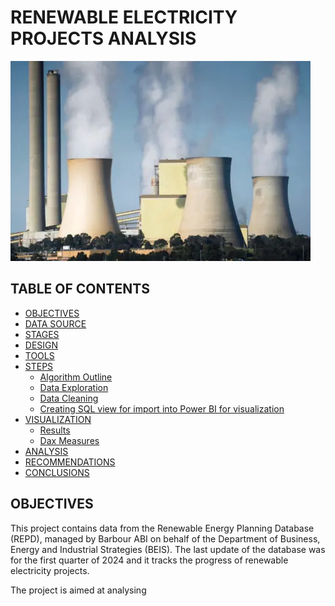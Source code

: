 # RENEWABLE ELECTRICITY PROJECTS ANALYSIS
![Power Station](assets/images/Station_image.png)
## TABLE OF CONTENTS
- [OBJECTIVES](#underline)
- [DATA SOURCE](#underline)
- [STAGES](#underline)
- [DESIGN](#underline)
- [TOOLS](#underline)
- [STEPS](#underline)
  -  [Algorithm Outline](#underline)
  -  [Data Exploration](#underline)
  -  [Data Cleaning](#underline)
  -  [Creating SQL view for import into Power BI for visualization](#underline)
- [VISUALIZATION](#underline)
  -  [Results](#underline)
  -  [Dax Measures](#underline)
- [ANALYSIS](#underline)
- [RECOMMENDATIONS](#underline)
- [CONCLUSIONS](#underline)


## OBJECTIVES
This project contains data from the Renewable Energy Planning Database (REPD), managed by Barbour ABI on behalf of the Department of Business, Energy and Industrial Strategies (BEIS). The last update of the database was for the first quarter of 2024 and it tracks the progress of renewable electricity projects.

The project is aimed at analysing 

